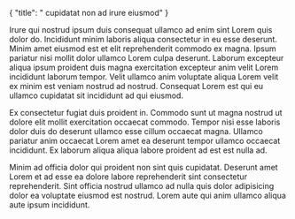 {
  "title": " cupidatat non ad irure eiusmod"
}

Irure qui nostrud ipsum duis consequat ullamco ad enim sint Lorem quis dolor do. Incididunt minim laboris aliqua consectetur in eu esse deserunt. Minim amet eiusmod est et elit reprehenderit commodo ex magna. Ipsum pariatur nisi mollit dolor ullamco Lorem culpa deserunt. Laborum excepteur aliqua ipsum proident duis magna exercitation excepteur anim velit Lorem incididunt laborum tempor. Velit ullamco anim voluptate aliqua Lorem velit ex minim est veniam nostrud ad nostrud. Consequat Lorem est qui eu ullamco cupidatat sit incididunt ad qui eiusmod.

Ex consectetur fugiat duis proident in. Commodo sunt ut magna nostrud ut dolore elit mollit exercitation occaecat commodo. Tempor nisi esse laboris dolor duis do deserunt ullamco esse cillum occaecat magna. Ullamco pariatur anim occaecat Lorem amet ea deserunt tempor ullamco occaecat incididunt. Ex laborum aliqua aliqua labore proident ad est est nulla ad.

Minim ad officia dolor qui proident non sint quis cupidatat. Deserunt amet Lorem et ad esse ea dolore labore reprehenderit sint consectetur reprehenderit. Sint officia nostrud ullamco ad nulla quis dolor adipisicing dolor ea voluptate eiusmod est nostrud. Lorem aute qui anim ullamco aliqua aute ipsum incididunt.